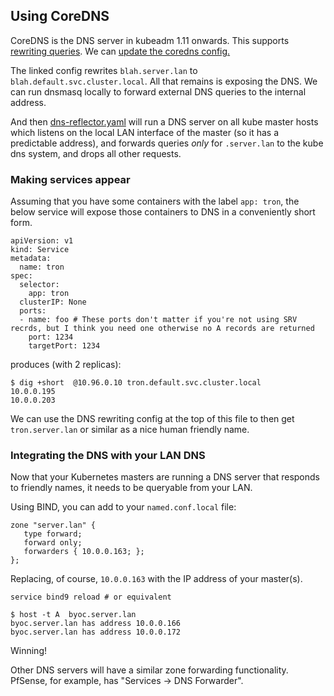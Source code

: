 ## Using CoreDNS

CoreDNS is the DNS server in kubeadm 1.11 onwards. This supports [rewriting queries](https://coredns.io/plugins/rewrite/). We can [update the coredns config.](configs/coredns.yaml)

The linked config rewrites `blah.server.lan` to `blah.default.svc.cluster.local`. All that remains is exposing the DNS. We can run dnsmasq locally to forward external DNS queries to the internal address. 

And then [dns-reflector.yaml](configs/dns-reflector.yaml)  will run a DNS server on all kube master hosts which listens on the local LAN interface of the master (so it has a predictable address), and forwards queries _only_ for `.server.lan` to the kube dns system, and drops all other requests. 

### Making services appear

Assuming that you have some containers with the label `app: tron`, the below service will expose those containers to DNS in a conveniently short form.

```
apiVersion: v1
kind: Service
metadata:
  name: tron
spec:
  selector:
    app: tron
  clusterIP: None
  ports:
  - name: foo # These ports don't matter if you're not using SRV recrds, but I think you need one otherwise no A records are returned
    port: 1234
    targetPort: 1234
```

produces (with 2 replicas):

```
$ dig +short  @10.96.0.10 tron.default.svc.cluster.local
10.0.0.195
10.0.0.203
```

We can use the DNS rewriting config at the top of this file to then get `tron.server.lan` or similar as a nice human friendly name.

### Integrating the DNS with your LAN DNS

Now that your Kubernetes masters are running a DNS server that responds to friendly names, it needs to be queryable from your LAN.

Using BIND, you can add to your `named.conf.local` file:

```
zone "server.lan" {
   type forward;
   forward only;
   forwarders { 10.0.0.163; };
};
```

Replacing, of course, `10.0.0.163` with the IP address of your master(s). 

```
service bind9 reload # or equivalent
```

```
$ host -t A  byoc.server.lan
byoc.server.lan has address 10.0.0.166
byoc.server.lan has address 10.0.0.172
```

Winning!

Other DNS servers will have a similar zone forwarding functionality. PfSense, for example, has "Services -> DNS Forwarder".

